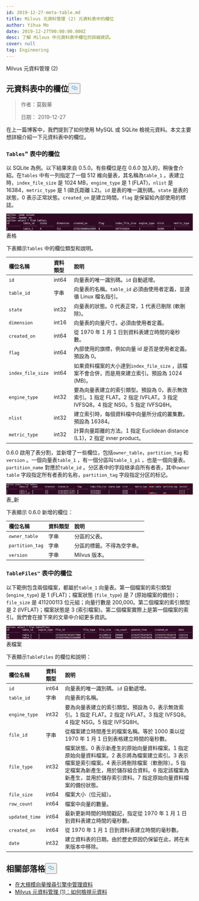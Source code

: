 ```yaml
---
id: 2019-12-27-meta-table.md
title: Milvus 元資料管理 (2) 元資料表中的欄位
author: Yihua Mo
date: 2019-12-27T00:00:00.000Z
desc: 了解 Milvus 中元資料表中欄位的詳細資訊。
cover: null
tag: Engineering
---
```

<custom-h1>Milvus 元資料管理 (2)</custom-h1><h2 id="Fields-in-the-Metadata-Table" class="common-anchor-header">元資料表中的欄位<button data-href="#Fields-in-the-Metadata-Table" class="anchor-icon" translate="no">
      <svg translate="no"
        aria-hidden="true"
        focusable="false"
        height="20"
        version="1.1"
        viewBox="0 0 16 16"
        width="16"
      >
        <path
          fill="#0092E4"
          fill-rule="evenodd"
          d="M4 9h1v1H4c-1.5 0-3-1.69-3-3.5S2.55 3 4 3h4c1.45 0 3 1.69 3 3.5 0 1.41-.91 2.72-2 3.25V8.59c.58-.45 1-1.27 1-2.09C10 5.22 8.98 4 8 4H4c-.98 0-2 1.22-2 2.5S3 9 4 9zm9-3h-1v1h1c1 0 2 1.22 2 2.5S13.98 12 13 12H9c-.98 0-2-1.22-2-2.5 0-.83.42-1.64 1-2.09V6.25c-1.09.53-2 1.84-2 3.25C6 11.31 7.55 13 9 13h4c1.45 0 3-1.69 3-3.5S14.5 6 13 6z"
        ></path>
      </svg>
    </button></h2><blockquote>
<p>作者：莫毅華</p>
<p>日期： 2019-12-27</p>
</blockquote>
<p>在上一篇博客中，我們提到了如何使用 MySQL 或 SQLite 檢視元資料。本文主要想詳細介紹一下元資料表中的欄位。</p>
<h3 id="Fields-in-the-Tables-table" class="common-anchor-header"><code translate="no">Tables</code>&quot; 表中的欄位</h3><p>以 SQLite 為例。以下結果來自 0.5.0。有些欄位是在 0.6.0 加入的，稍後會介紹。在<code translate="no">Tables</code> 中有一列指定了一個 512 維向量表，其名稱為<code translate="no">table_1</code> 。表建立時，<code translate="no">index_file_size</code> 是 1024 MB，<code translate="no">engine_type</code> 是 1 (FLAT)，<code translate="no">nlist</code> 是 16384，<code translate="no">metric_type</code> 是 1 (歐氏距離 L2)。<code translate="no">id</code> 是表的唯一識別碼。<code translate="no">state</code> 是表的狀態，0 表示正常狀態。<code translate="no">created_on</code> 是建立時間。<code translate="no">flag</code> 是保留給內部使用的標誌。</p>
<p>
  
   <span class="img-wrapper"> <img translate="no" src="https://raw.githubusercontent.com/milvus-io/community/master/blog/assets/metadata/tables.png" alt="tables" class="doc-image" id="tables" />
   </span> <span class="img-wrapper"> <span>表格</span> </span></p>
<p>下表顯示<code translate="no">Tables</code> 中的欄位類型和說明。</p>
<table>
<thead>
<tr><th style="text-align:left">欄位名稱</th><th style="text-align:left">資料類型</th><th style="text-align:left">說明</th></tr>
</thead>
<tbody>
<tr><td style="text-align:left"><code translate="no">id</code></td><td style="text-align:left">int64</td><td style="text-align:left">向量表的唯一識別碼。<code translate="no">id</code> 自動遞增。</td></tr>
<tr><td style="text-align:left"><code translate="no">table_id</code></td><td style="text-align:left">字串</td><td style="text-align:left">向量表的名稱。<code translate="no">table_id</code> 必須由使用者定義，並遵循 Linux 檔名指引。</td></tr>
<tr><td style="text-align:left"><code translate="no">state</code></td><td style="text-align:left">int32</td><td style="text-align:left">向量表的狀態。0 代表正常，1 代表已刪除 (軟刪除)。</td></tr>
<tr><td style="text-align:left"><code translate="no">dimension</code></td><td style="text-align:left">int16</td><td style="text-align:left">向量表的向量尺寸。必須由使用者定義。</td></tr>
<tr><td style="text-align:left"><code translate="no">created_on</code></td><td style="text-align:left">int64</td><td style="text-align:left">從 1970 年 1 月 1 日到資料表建立時間的毫秒數。</td></tr>
<tr><td style="text-align:left"><code translate="no">flag</code></td><td style="text-align:left">int64</td><td style="text-align:left">內部使用的旗標，例如向量 id 是否是使用者定義。預設為 0。</td></tr>
<tr><td style="text-align:left"><code translate="no">index_file_size</code></td><td style="text-align:left">int64</td><td style="text-align:left">如果資料檔案的大小達到<code translate="no">index_file_size</code> ，該檔案不會合併，而是用來建立索引。預設為 1024 (MB)。</td></tr>
<tr><td style="text-align:left"><code translate="no">engine_type</code></td><td style="text-align:left">int32</td><td style="text-align:left">要為向量表建立的索引類型。預設為 0，表示無效索引。1 指定 FLAT。2 指定 IVFLAT。3 指定 IVFSQ8。4 指定 NSG。5 指定 IVFSQ8H。</td></tr>
<tr><td style="text-align:left"><code translate="no">nlist</code></td><td style="text-align:left">int32</td><td style="text-align:left">建立索引時，每個資料檔中向量所分成的叢集數。預設為 16384。</td></tr>
<tr><td style="text-align:left"><code translate="no">metric_type</code></td><td style="text-align:left">int32</td><td style="text-align:left">計算向量距離的方法。1 指定 Euclidean distance (L1)，2 指定 inner product。</td></tr>
</tbody>
</table>
<p>0.6.0 啟用了表分割，並新增了一些欄位，包括<code translate="no">owner_table</code>，<code translate="no">partition_tag</code> 和<code translate="no">version</code> 。一個向量表<code translate="no">table_1</code> ，有一個分區叫<code translate="no">table_1_p1</code> ，也是一個向量表。<code translate="no">partition_name</code> 對應於<code translate="no">table_id</code> 。分区表中的字段继承自所有者表，其中<code translate="no">owner table</code> 字段指定所有者表的名称，<code translate="no">partition_tag</code> 字段指定分区的标记。</p>
<p>
  
   <span class="img-wrapper"> <img translate="no" src="https://raw.githubusercontent.com/milvus-io/community/master/blog/assets/metadata/tables_new.png" alt="tables_new" class="doc-image" id="tables_new" />
   </span> <span class="img-wrapper"> <span>表_新</span> </span></p>
<p>下表顯示 0.6.0 新增的欄位：</p>
<table>
<thead>
<tr><th style="text-align:left">欄位名稱</th><th style="text-align:left">資料類型</th><th style="text-align:left">說明</th></tr>
</thead>
<tbody>
<tr><td style="text-align:left"><code translate="no">owner_table</code></td><td style="text-align:left">字串</td><td style="text-align:left">分區的父表。</td></tr>
<tr><td style="text-align:left"><code translate="no">partition_tag</code></td><td style="text-align:left">字串</td><td style="text-align:left">分區的標籤。不得為空字串。</td></tr>
<tr><td style="text-align:left"><code translate="no">version</code></td><td style="text-align:left">字串</td><td style="text-align:left">Milvus 版本。</td></tr>
</tbody>
</table>
<h3 id="Fields-in-the-TableFiles-table" class="common-anchor-header"><code translate="no">TableFiles&quot;</code> 表中的欄位</h3><p>以下範例包含兩個檔案，都屬於<code translate="no">table_1</code> 向量表。第一個檔案的索引類型 (<code translate="no">engine_type</code>) 是 1 (FLAT)；檔案狀態 (<code translate="no">file_type</code>) 是 7 (原始檔案的備份)；<code translate="no">file_size</code> 是 411200113 位元組；向量行數是 200,000。第二個檔案的索引類型是 2 (IVFLAT)；檔案狀態是 3 (索引檔案)。第二個檔案實際上是第一個檔案的索引。我們會在接下來的文章中介紹更多資訊。</p>
<p>
  
   <span class="img-wrapper"> <img translate="no" src="https://raw.githubusercontent.com/milvus-io/community/master/blog/assets/metadata/tablefiles.png" alt="tablefiles" class="doc-image" id="tablefiles" />
   </span> <span class="img-wrapper"> <span>表檔案</span> </span></p>
<p>下表顯示<code translate="no">TableFiles</code> 的欄位和說明：</p>
<table>
<thead>
<tr><th style="text-align:left">欄位名稱</th><th style="text-align:left">資料類型</th><th style="text-align:left">說明</th></tr>
</thead>
<tbody>
<tr><td style="text-align:left"><code translate="no">id</code></td><td style="text-align:left">int64</td><td style="text-align:left">向量表的唯一識別碼。<code translate="no">id</code> 自動遞增。</td></tr>
<tr><td style="text-align:left"><code translate="no">table_id</code></td><td style="text-align:left">字串</td><td style="text-align:left">向量表的名稱。</td></tr>
<tr><td style="text-align:left"><code translate="no">engine_type</code></td><td style="text-align:left">int32</td><td style="text-align:left">要為向量表建立的索引類型。預設為 0，表示無效索引。1 指定 FLAT。2 指定 IVFLAT。3 指定 IVFSQ8。4 指定 NSG。5 指定 IVFSQ8H。</td></tr>
<tr><td style="text-align:left"><code translate="no">file_id</code></td><td style="text-align:left">字串</td><td style="text-align:left">從檔案建立時間產生的檔案名稱。等於 1000 乘以從 1970 年 1 月 1 日到表格建立時間的毫秒數。</td></tr>
<tr><td style="text-align:left"><code translate="no">file_type</code></td><td style="text-align:left">int32</td><td style="text-align:left">檔案狀態。0 表示新產生的原始向量資料檔案。1 指定原始向量資料檔案。2 表示將為檔案建立索引。3 表示檔案是索引檔案。4 表示將刪除檔案（軟刪除）。5 指定檔案為新產生，用於儲存組合資料。6 指定該檔案為新產生，並用於儲存索引資料。7 指定原始向量資料檔案的備份狀態。</td></tr>
<tr><td style="text-align:left"><code translate="no">file_size</code></td><td style="text-align:left">int64</td><td style="text-align:left">檔案大小（位元組）。</td></tr>
<tr><td style="text-align:left"><code translate="no">row_count</code></td><td style="text-align:left">int64</td><td style="text-align:left">檔案中向量的數量。</td></tr>
<tr><td style="text-align:left"><code translate="no">updated_time</code></td><td style="text-align:left">int64</td><td style="text-align:left">最新更新時間的時間戳記，指定從 1970 年 1 月 1 日到資料表建立時間的毫秒數。</td></tr>
<tr><td style="text-align:left"><code translate="no">created_on</code></td><td style="text-align:left">int64</td><td style="text-align:left">從 1970 年 1 月 1 日到資料表建立時間的毫秒數。</td></tr>
<tr><td style="text-align:left"><code translate="no">date</code></td><td style="text-align:left">int32</td><td style="text-align:left">建立資料表的日期。由於歷史原因仍保留在此，將在未來版本中移除。</td></tr>
</tbody>
</table>
<h2 id="Related-blogs" class="common-anchor-header">相關部落格<button data-href="#Related-blogs" class="anchor-icon" translate="no">
      <svg translate="no"
        aria-hidden="true"
        focusable="false"
        height="20"
        version="1.1"
        viewBox="0 0 16 16"
        width="16"
      >
        <path
          fill="#0092E4"
          fill-rule="evenodd"
          d="M4 9h1v1H4c-1.5 0-3-1.69-3-3.5S2.55 3 4 3h4c1.45 0 3 1.69 3 3.5 0 1.41-.91 2.72-2 3.25V8.59c.58-.45 1-1.27 1-2.09C10 5.22 8.98 4 8 4H4c-.98 0-2 1.22-2 2.5S3 9 4 9zm9-3h-1v1h1c1 0 2 1.22 2 2.5S13.98 12 13 12H9c-.98 0-2-1.22-2-2.5 0-.83.42-1.64 1-2.09V6.25c-1.09.53-2 1.84-2 3.25C6 11.31 7.55 13 9 13h4c1.45 0 3-1.69 3-3.5S14.5 6 13 6z"
        ></path>
      </svg>
    </button></h2><ul>
<li><a href="https://medium.com/@milvusio/managing-data-in-massive-scale-vector-search-engine-db2e8941ce2f">在大規模向量搜尋引擎中管理資料</a></li>
<li><a href="https://medium.com/@milvusio/milvus-metadata-management-1-6b9e05c06fb0">Milvus 元資料管理 (1)：如何檢視元資料</a></li>
</ul>
